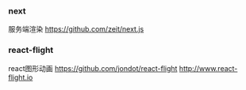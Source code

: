 ### next
服务端渲染
https://github.com/zeit/next.js

### react-flight
react图形动画
https://github.com/jondot/react-flight
http://www.react-flight.io